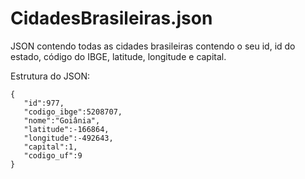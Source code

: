 # CidadesBrasileiras.json
JSON contendo todas as cidades brasileiras contendo o seu id, id do estado, código do IBGE, latitude, longitude e capital.

Estrutura do JSON:

```
{
   "id":977,
   "codigo_ibge":5208707,
   "nome":"Goiânia",
   "latitude":-166864,
   "longitude":-492643,
   "capital":1,
   "codigo_uf":9
}
```
